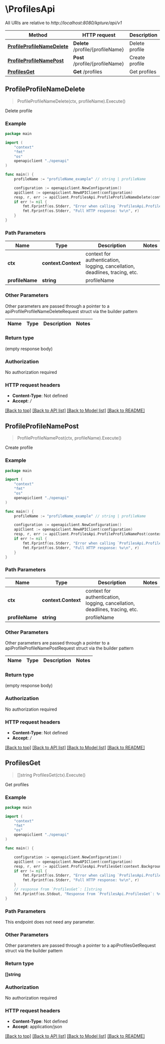# \ProfilesApi

All URIs are relative to *http://localhost:8080/kpture/api/v1*

Method | HTTP request | Description
------------- | ------------- | -------------
[**ProfileProfileNameDelete**](ProfilesApi.md#ProfileProfileNameDelete) | **Delete** /profile/{profileName} | Delete profile
[**ProfileProfileNamePost**](ProfilesApi.md#ProfileProfileNamePost) | **Post** /profile/{profileName} | Create profile
[**ProfilesGet**](ProfilesApi.md#ProfilesGet) | **Get** /profiles | Get profiles



## ProfileProfileNameDelete

> ProfileProfileNameDelete(ctx, profileName).Execute()

Delete profile



### Example

```go
package main

import (
    "context"
    "fmt"
    "os"
    openapiclient "./openapi"
)

func main() {
    profileName := "profileName_example" // string | profileName

    configuration := openapiclient.NewConfiguration()
    apiClient := openapiclient.NewAPIClient(configuration)
    resp, r, err := apiClient.ProfilesApi.ProfileProfileNameDelete(context.Background(), profileName).Execute()
    if err != nil {
        fmt.Fprintf(os.Stderr, "Error when calling `ProfilesApi.ProfileProfileNameDelete``: %v\n", err)
        fmt.Fprintf(os.Stderr, "Full HTTP response: %v\n", r)
    }
}
```

### Path Parameters


Name | Type | Description  | Notes
------------- | ------------- | ------------- | -------------
**ctx** | **context.Context** | context for authentication, logging, cancellation, deadlines, tracing, etc.
**profileName** | **string** | profileName | 

### Other Parameters

Other parameters are passed through a pointer to a apiProfileProfileNameDeleteRequest struct via the builder pattern


Name | Type | Description  | Notes
------------- | ------------- | ------------- | -------------


### Return type

 (empty response body)

### Authorization

No authorization required

### HTTP request headers

- **Content-Type**: Not defined
- **Accept**: */*

[[Back to top]](#) [[Back to API list]](../README.md#documentation-for-api-endpoints)
[[Back to Model list]](../README.md#documentation-for-models)
[[Back to README]](../README.md)


## ProfileProfileNamePost

> ProfileProfileNamePost(ctx, profileName).Execute()

Create profile



### Example

```go
package main

import (
    "context"
    "fmt"
    "os"
    openapiclient "./openapi"
)

func main() {
    profileName := "profileName_example" // string | profileName

    configuration := openapiclient.NewConfiguration()
    apiClient := openapiclient.NewAPIClient(configuration)
    resp, r, err := apiClient.ProfilesApi.ProfileProfileNamePost(context.Background(), profileName).Execute()
    if err != nil {
        fmt.Fprintf(os.Stderr, "Error when calling `ProfilesApi.ProfileProfileNamePost``: %v\n", err)
        fmt.Fprintf(os.Stderr, "Full HTTP response: %v\n", r)
    }
}
```

### Path Parameters


Name | Type | Description  | Notes
------------- | ------------- | ------------- | -------------
**ctx** | **context.Context** | context for authentication, logging, cancellation, deadlines, tracing, etc.
**profileName** | **string** | profileName | 

### Other Parameters

Other parameters are passed through a pointer to a apiProfileProfileNamePostRequest struct via the builder pattern


Name | Type | Description  | Notes
------------- | ------------- | ------------- | -------------


### Return type

 (empty response body)

### Authorization

No authorization required

### HTTP request headers

- **Content-Type**: Not defined
- **Accept**: */*

[[Back to top]](#) [[Back to API list]](../README.md#documentation-for-api-endpoints)
[[Back to Model list]](../README.md#documentation-for-models)
[[Back to README]](../README.md)


## ProfilesGet

> []string ProfilesGet(ctx).Execute()

Get profiles



### Example

```go
package main

import (
    "context"
    "fmt"
    "os"
    openapiclient "./openapi"
)

func main() {

    configuration := openapiclient.NewConfiguration()
    apiClient := openapiclient.NewAPIClient(configuration)
    resp, r, err := apiClient.ProfilesApi.ProfilesGet(context.Background()).Execute()
    if err != nil {
        fmt.Fprintf(os.Stderr, "Error when calling `ProfilesApi.ProfilesGet``: %v\n", err)
        fmt.Fprintf(os.Stderr, "Full HTTP response: %v\n", r)
    }
    // response from `ProfilesGet`: []string
    fmt.Fprintf(os.Stdout, "Response from `ProfilesApi.ProfilesGet`: %v\n", resp)
}
```

### Path Parameters

This endpoint does not need any parameter.

### Other Parameters

Other parameters are passed through a pointer to a apiProfilesGetRequest struct via the builder pattern


### Return type

**[]string**

### Authorization

No authorization required

### HTTP request headers

- **Content-Type**: Not defined
- **Accept**: application/json

[[Back to top]](#) [[Back to API list]](../README.md#documentation-for-api-endpoints)
[[Back to Model list]](../README.md#documentation-for-models)
[[Back to README]](../README.md)

